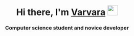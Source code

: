 <h1 align="center">Hi there, I'm <a href="https://daniilshat.ru/" target="_blank">Varvara</a> 
<img src="https://github.com/blackcater/blackcater/raw/main/images/Hi.gif" height="32"/></h1>
<h3 align="center">Computer science student and novice developer</h3>
<!--
**VarvaraKurakova/VarvaraKurakova** is a ✨ _special_ ✨ repository because its `README.md` (this file) appears on your GitHub profile.

Here are some ideas to get you started:

[![codewars](https://www.codewars.com/users/VarvaraKurakova/badges/large)](https://www.codewars.com/users/VarvaraKurakova)   

[![KnlnKS's LeetCode stats](https://leetcode-stats-six.vercel.app/api?username=kurakovavr)](https://github.com/KnlnKS/leetcode-stats)


- 🔭 I’m currently working on ...
- 🌱 I’m currently learning ...
- 👯 I’m looking to collaborate on ...
- 🤔 I’m looking for help with ...
- 💬 Ask me about ...
- 📫 How to reach me: ...
- 😄 Pronouns: ...
- ⚡ Fun fact: ...
-->
